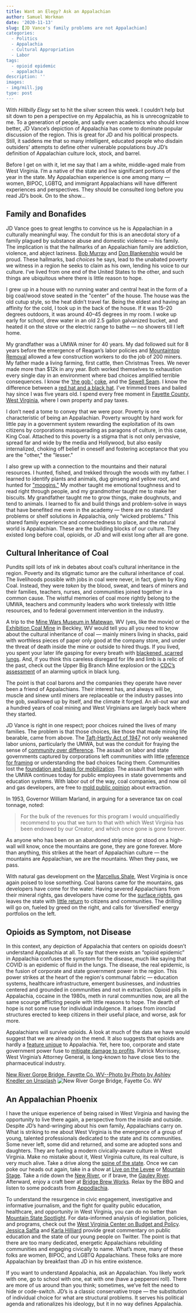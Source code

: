```yaml
---
title: Want an Elegy? Ask an Appalachian
author: Samuel Workman
date: '2020-11-13'
slug: [JD Vance's family problems are not Appalachian]
categories:
  - Politics
  - Appalachia
  - Cultural Appropriation
  - Labor
tags:
  - opioid epidemic
  - appalachia
description: ''
images:
- img/mill.jpg
type: post
---
```


With *Hillbilly Elegy* set to hit the silver screen this week. I couldn’t help but sit down to pen a perspective on my Appalachia, as his is unrecognizable to me. To a generation of people, and sadly even academics who should know better, JD Vance’s depiction of Appalachia has come to dominate popular discussion of the region. This is great for JD and his political prospects. Still, it saddens me that so many intelligent, educated people who disdain outsiders' attempts to define other vulnerable populations buy JD’s definition of Appalachian culture lock, stock, and barrel.

Before I get on with it, let me say that I am a white, middle-aged male from West Virginia. I’m a native of the state and live significant portions of the year in the state. My Appalachian experience is one among many — women, BIPOC, LGBTQ, and immigrant Appalachians will have different experiences and perspectives. They should be consulted long before you read JD’s book. On to the show...


## Family and Bonafides

JD Vance goes to great lengths to convince us he is Appalachian in a culturally meaningful way. The conduit for this is an anecdotal story of a family plagued by substance abuse and domestic violence — his family. The implication is that the hallmarks of an Appalachian family are addiction, violence, and abject laziness. [Bob Murray](https://electrek.co/2020/10/26/coal-ceo-bob-murray-dies-after-filing-for-black-lung-benefits/) and [Don Blankenship](https://en.wikipedia.org/wiki/Don_Blankenship) would be proud. These hallmarks, bad *choices* he says, lead to the unabated poverty we witness in a region he seeks to claim as his own, lending his voice to our culture. I’ve lived from one end of the United States to the other, and such things are ubiquitous where there is little reason to hope.

I grew up in a house with no running water and central heat in the form of a big coal/wood stove seated in the "center" of the house. The house was the old cutup style, so the heat didn’t travel far. Being the eldest and having an affinity for the cold, I took up in the back of the house. If it was 15–20 degrees outdoors, it was around 40–45 degrees in my room. I woke up early for school, drew water in an old 2.5 gallon galvanized bucket, and heated it on the stove or the electric range to bathe — no showers till I left home.

My grandfather was a UMWA miner for 40 years. My dad followed suit for 8 years before the emergence of Reagan’s labor policies and [Mountaintop Removal](https://en.wikipedia.org/wiki/Mountaintop_removal_mining) allowed a few construction workers to do the job of 200 miners. My father made a living farming, first cattle, then Christmas Trees. We never made more than $12k in any year. Both worked themselves to exhaustion every single day in an environment where bad choices amplified terrible consequences. I know the [‘the gob,’](https://en.wikipedia.org/wiki/Glossary_of_coal_mining_terminology) [coke](https://en.wikipedia.org/wiki/Coke_(fuel)), and the [Sewell Seam](http://www.wvgs.wvnet.edu/GIS/CBMP/Sewell.html). I know the difference between a [red hat and a black hat](https://thepumphandle.wordpress.com/2007/08/19/no-red-hats-allowed-dangers-of-underground-mining/). I’ve trimmed trees and bailed hay since I was five years old. I spend every free moment in [Fayette County, West Virginia](https://en.wikipedia.org/wiki/Fayette_County,_West_Virginia), where I own property and pay taxes.

I don’t need a tome to convey that we were poor. Poverty is one characteristic of being an Appalachian. Poverty wrought by hard work for little pay in a government system rewarding the exploitation of its own citizens by corporations masquerading as paragons of culture, in this case, King Coal. Attached to this poverty is a stigma that is not only pervasive, spread far and wide by the media and Hollywood, but also easily internalized, choking off belief in oneself and fostering acceptance that you are the "other," the "lesser."

I also grew up with a connection to the mountains and their natural resources. I hunted, fished, and trekked through the woods with my father. I learned to identify plants and animals, dug ginseng and yellow root, and hunted for ["moogins."](https://en.wikipedia.org/wiki/Morchella) My mother taught me emotional toughness and to read right through people, and my grandmother taught me to make her biscuits. My grandfather taught me to grow things, make doughnuts, and tend to animals. I learned to fix and build things and problem-solve in ways that have benefited me even in the academy — there are no standard problems or shelf solutions in Appalachia, only “wicked problems.” This shared family experience and connectedness to place, and the natural world is Appalachian. These are the building blocks of our culture. They existed long before coal, opioids, or JD and will exist long after all are gone.

## Cultural Inheritance of Coal

Pundits spill lots of ink in debates about coal’s cultural inheritance in the region. Poverty and its stigmatic tumor are the cultural inheritance of coal. The livelihoods possible with jobs in coal were never, in fact, given by King Coal. Instead, they were *taken* by the blood, sweat, and tears of miners and their families, teachers, nurses, and communities joined together in a common cause. The wistful memories of coal more rightly belong to the UMWA, teachers and community leaders who work tirelessly with little resources, and to federal government intervention in the industry.

A trip to the [Mine Wars Museum in Matewan,](https://www.wvminewars.com/) WV (yes, like the movie) or the [Exhibition Coal Mine](https://beckley.org/coal-mine/) in Beckley, WV would tell you all you need to know about the cultural inheritance of coal — mainly miners living in shacks, paid with worthless pieces of paper only good at the company store, and under the threat of death inside the mine or outside to hired thugs. If you lived, you spent your later life gasping for every breath with [blackened, scarred lungs](https://www.lung.org/lung-health-diseases/lung-disease-lookup/black-lung). And, if you think this careless disregard for life and limb is a relic of the past, check out the Upper Big Branch Mine explosion or the [CDC’s assessment](https://www.cdc.gov/niosh/updates/upd-07-20-18.html) of an alarming uptick in black lung.

The point is that coal barons and the companies they operate have never been a friend of Appalachians. Their interest has, and always will be, muscle and sinew until miners are replaceable or the industry passes into the gob, swallowed up by itself, and the climate it forged. An all-out war and a hundred years of coal mining and West Virginians are largely back where they started.

JD Vance is right in one respect; poor choices ruined the lives of many families. The problem is that those choices, like those that made mining life bearable, came from above. The [Taft-Hartly Act of 1947](https://www.nlrb.gov/about-nlrb/who-we-are/our-history/1947-taft-hartley-substantive-provisions) not only weakened labor unions, particularly the UMWA, but was the conduit for fraying the sense of [community over difference](https://onlinelibrary.wiley.com/doi/10.1111/ajps.12537). The assault on labor and state governments captured by corporations left communities with little [reference for framing](https://onlinelibrary.wiley.com/doi/10.1111/ajps.12280) or understanding the bad choices facing them. Communities lost the [foundation and basis for mobilization](https://onlinelibrary.wiley.com/doi/10.1111/ajps.12163). The assault that began with the UMWA continues today for public employees in state governments and education systems. With labor out of the way, coal companies, and now oil and gas developers, are free to [mold public opinion](https://press.uchicago.edu/ucp/books/book/chicago/A/bo3630093.html) about extraction.

In 1953, Governor William Marland, in arguing for a severance tax on coal tonnage, noted:

> For the bulk of the revenues for this program I would unqualifiedly recommend to you that we turn to that with which West Virginia has been endowed by our Creator, and which once gone is gone forever.

As anyone who has been on an abandoned strip mine or stood on a high-wall will know, once the mountains are gone, they are gone forever. More than anything, this strikes at the heart of Appalachian culture — the mountains are Appalachian, we are the mountains. When they pass, we pass.

With natural gas development on the [Marcellus Shale](https://www.usgs.gov/science-explorer-results?es=Marcellus+shale), West Virginia is once again poised to lose something. Coal barons came for the mountains, gas developers have come for the water. Having severed Appalachians from their mineral rights, gas developers have come for the [surface rights](https://projects.propublica.org/graphics/wva), gas leaves the state with [little return](https://www.propublica.org/article/west-virginias-natural-gas-industry-pushes-to-reduce-royalties) to citizens and communities. The drilling will go on, fueled by greed on the right, and calls for ‘diversified’ energy portfolios on the left.

## Opioids as Symptom, not Disease

In this context, any depiction of Appalachia that centers on opioids doesn’t understand Appalachia at all. To say that there exists an “opioid epidemic” in Appalachia confuses the symptom for the disease, much like saying that COVID is an epidemic of fluid in the lungs. The disease, the real epidemic, is the fusion of corporate and state government power in the region. This power strikes at the heart of the region's communal fabric — education systems, healthcare infrastructure, emergent businesses, and industries centered and grounded in communities and not in extraction. Opioid pills in Appalachia, cocaine in the 1980s, meth in rural communities now, are all the same scourge afflicting people with little reasons to hope. The dearth of hope is not some ruse for individual indulgence. It arises from ironclad structures erected to keep citizens in their useful place, and worse, ask for more.

Appalachians will survive opioids. A look at much of the data we have would suggest that we are already on the mend. It also suggests that opioids are hardly a [feature unique](https://www.cdc.gov/drugoverdose/data/prescribing/overdose-death-maps.html) to Appalachia. Yet, here too, corporate and state government power fuse to [mitigate damage to profits](https://mountainstatespotlight.org/2020/11/06/drug-companies-are-closing-in-on-opioid-settlement-but-west-virginia-lawyers-say-its-not-enough/). Patrick Morrissey, West Virginia’s Attorney General, is long-known to have close ties to the pharmaceutical industry.

[New River Gorge Bridge, Fayette Co. WV--Photo by Photo by Ashley Knedler on Unsplash](https://www.nps.gov/neri/planyourvisit/crvc.htm)
![New River Gorge Bridge, Fayette Co. WV](/img/bridge.jpg)

## An Appalachian Phoenix

I have the unique experience of being raised in West Virginia and having the opportunity to live there again, a perspective from the inside and outside. Despite JD’s hand-wringing about his own family, Appalachians carry on. What is striking to me about West Virginia is the emergence of a group of young, talented professionals dedicated to the state and its communities. Some never left, some did and returned, and some are adopted sons and daughters. They are fueling a modern civically-aware culture in West Virginia. Make no mistake about it, West Virginia culture, its real culture, is very much alive. Take a drive along the [spine of the state](https://www.pocahontascountywv.com/scenic-drives-in-pocahontas-county-wv). Once we can poke our heads out again, take in a show at [Live on the Levee](https://liveontheleveecharleston.com/) or [Mountain Stage](https://www.mountainstage.org/Pages/default.aspx). Take a ride down the [New River](https://www.nps.gov/neri/index.htm), or if brave, the [Gauley River](https://www.nps.gov/gari/index.htm). Afterward, enjoy a craft beer at [Bridge Brew Works](https://bridgebrewworks.com/the-brewery/). Relax by the BBQ and listen to some podcasts from [Appodlachia](https://www.appodlachia.com/home).

To understand the resurgence in civic engagement, investigative and informative journalism, and the fight for quality public education, healthcare, and opportunity in West Virginia, you can do no better than [Mountain State Spotlight](https://mountainstatespotlight.org/). For data-informed analysis of legislation, policies, and programs, check out the [West Virginia Center on Budget and Policy](https://wvpolicy.org/). [Jessica Salfia](https://twitter.com/jessica_salfia) and [Karla Hilliard](https://twitter.com/karlahilliard) provide great commentary on public education and the state of our young people on Twitter. The point is that there are too many dedicated, energetic Appalachians rebuilding communities and engaging civically to name. What’s more, many of these folks are women, BIPOC, and LGBTQ Appalachians. These folks are more Appalachian by breakfast than JD in his entire existence.

If you want to understand Appalachia, ask an Appalachian. You likely work with one, go to school with one, eat with one (have a pepperoni roll). There are more of us around than you think; sometimes, we’ve felt the need to hide or code-switch. JD’s is a classic conservative trope — the substitution of individual choice for what are structural problems. It serves his political agenda and rationalizes his ideology, but it in no way defines Appalachia.